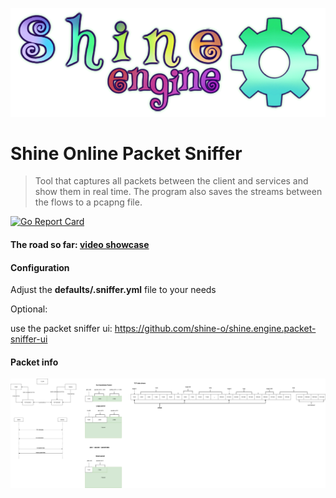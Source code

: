 ![](shine.png)
# Shine Online Packet Sniffer

> Tool that captures all packets between the client and services and show them in real time.
> The program also saves the streams between the flows to a pcapng file.
>
 [![Go Report Card](https://goreportcard.com/badge/github.com/shine-o/shine.engine.packet-sniffer)](https://goreportcard.com/report/github.com/shine-o/shine.engine.packet-sniffer)
 
#### The road so far: [video showcase](https://www.youtube.com/watch?v=Y08oHJucHRI)


#### Configuration

Adjust the **defaults/.sniffer.yml** file to your needs

Optional:

   use the packet sniffer ui: https://github.com/shine-o/shine.engine.packet-sniffer-ui

#### Packet info


![](packet-flow-draw.png)